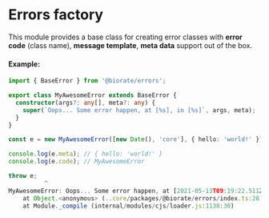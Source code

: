 # Errors factory

This module provides a base class for creating error classes
with **error code** (class name), **message template**, **meta data** support out of the box.

#### Example:
```ts
import { BaseError } from '@biorate/errors';

export class MyAwesomeError extends BaseError {
  constructor(args?: any[], meta?: any) {
    super(`Oops... Some error happen, at [%s], in [%s]`, args, meta);
  }
}

const e = new MyAwesomeError([new Date(), 'core'], { hello: 'world!' });

console.log(e.meta); // { hello: 'world!' }
console.log(e.code); // MyAwesomeError

throw e;
          ^
MyAwesomeError: Oops... Some error happen, at [2021-05-13T09:19:22.511Z], in [core]
    at Object.<anonymous> (..core/packages/@biorate/errors/index.ts:28:11)
    at Module._compile (internal/modules/cjs/loader.js:1138:30)
```
